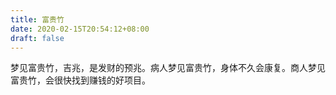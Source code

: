 ```yaml
---
title: 富贵竹
date: 2020-02-15T20:54:12+08:00
draft: false
---
```


梦见富贵竹，吉兆，是发财的预兆。病人梦见富贵竹，身体不久会康复。商人梦见富贵竹，会很快找到赚钱的好项目。